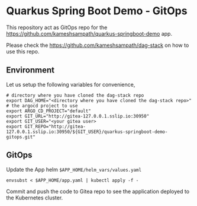 # Quarkus Spring Boot Demo - GitOps

This repository act as GitOps repo for the <https://github.com/kameshsampath/quarkus-springboot-demo> app.

Please check the <https://github.com/kameshsampath/dag-stack> on how to use this repo.

## Environment

Let us setup the following variables for convenience,

```shell
# directory where you have cloned the dag-stack repo
export DAG_HOME="<directory where you have cloned the dag-stack repo>"
# the argocd project to use
export ARGO_CD_PROJECT="default"
export GIT_URL="http://gitea-127.0.0.1.sslip.io:30950"
export GIT_USER="<your gitea user>
export GIT_REPO="http://gitea-127.0.0.1.sslip.io:30950/${GIT_USER}/quarkus-springboot-demo-gitops.git"
```

## GitOps

Update the App helm `$APP_HOME/helm_vars/values.yaml`

```shell
envsubst < $APP_HOME/app.yaml | kubectl apply -f -
```

Commit and push the code to Gitea repo to see the application deployed to the Kubernetes cluster.
